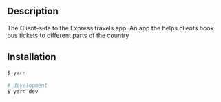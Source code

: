 ## Description
The Client-side to the Express travels app. An app the helps clients book bus tickets to different parts of the country

## Installation

```bash
$ yarn
```


```bash
# development
$ yarn dev
```




